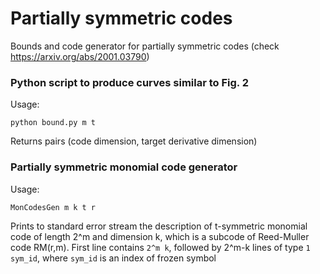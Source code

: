 # Partially symmetric codes
Bounds and code generator for partially symmetric codes (check https://arxiv.org/abs/2001.03790)


### Python script to produce curves similar to Fig. 2
Usage: 
```
python bound.py m t
```
Returns pairs (code dimension, target derivative dimension)

### Partially symmetric monomial code generator 
Usage:
```
MonCodesGen m k t r
```
Prints to standard error stream the description of t-symmetric monomial code of length 2^m and dimension k, which is a subcode of Reed-Muller code RM(r,m). 
First line contains `2^m k`, followed by 2^m-k lines of type `1 sym_id`, where `sym_id` is an index of frozen symbol
